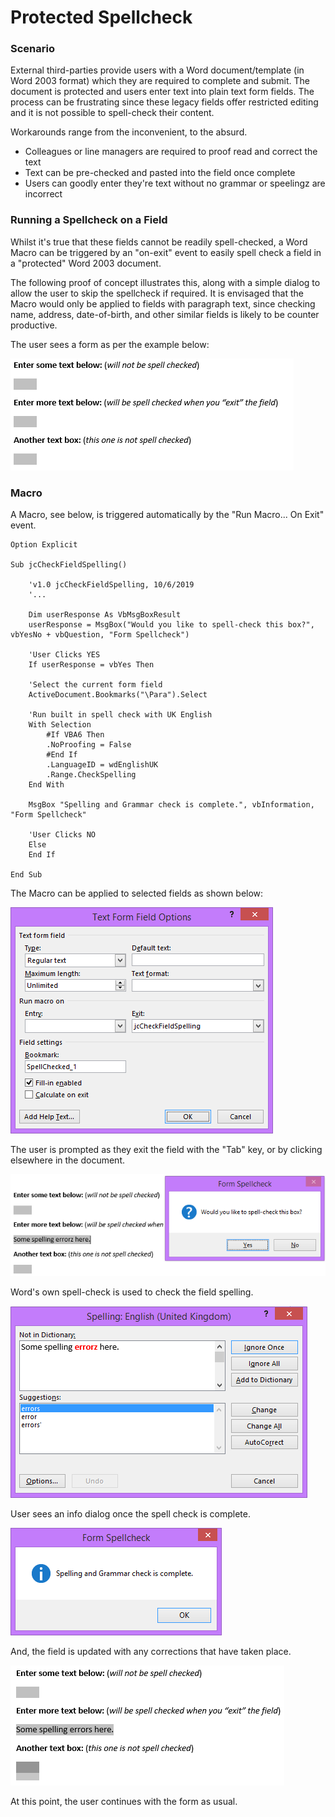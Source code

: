 # Protected Spellcheck

### Scenario

External third-parties provide users with a Word document/template (in Word 2003 format) which they are required to complete and submit. The document is protected and users enter text into plain text form fields. The process can be frustrating since these legacy fields offer restricted editing and it is not possible to spell-check their content.

Workarounds range from the inconvenient, to the absurd.

* Colleagues or line managers are required to proof read and correct the text
* Text can be pre-checked and pasted into the field once complete
* Users can goodly enter they're text without no grammar or speelingz are incorrect

### Running a Spellcheck on a Field

Whilst it's true that these fields cannot be readily spell-checked, a Word Macro can be triggered by an "on-exit" event to easily spell check a field in a "protected" Word 2003 document.

The following proof of concept illustrates this, along with a simple dialog to allow the user to skip the spellcheck if required. It is envisaged that the Macro would only be applied to fields with paragraph text, since checking name, address, date-of-birth, and other similar fields is likely to be counter productive.

The user sees a form as per the example below:

![empty form](https://github.com/jonathancraddock/protected-spellcheck/blob/master/prot-spell-1.png "Empty protected form.")

### Macro

A Macro, see below, is triggered automatically by the "Run Macro... On Exit" event.

```VBScript
Option Explicit

Sub jcCheckFieldSpelling()
    
    'v1.0 jcCheckFieldSpelling, 10/6/2019
    '...
    
    Dim userResponse As VbMsgBoxResult
    userResponse = MsgBox("Would you like to spell-check this box?", vbYesNo + vbQuestion, "Form Spellcheck")
     
    'User Clicks YES
    If userResponse = vbYes Then
    
    'Select the current form field
    ActiveDocument.Bookmarks("\Para").Select
    
    'Run built in spell check with UK English
    With Selection
        #If VBA6 Then
        .NoProofing = False
        #End If
        .LanguageID = wdEnglishUK
        .Range.CheckSpelling
    End With

    MsgBox "Spelling and Grammar check is complete.", vbInformation, "Form Spellcheck"

    'User Clicks NO
    Else
    End If

End Sub
```

The Macro can be applied to selected fields as shown below: 

![field dialog](https://github.com/jonathancraddock/protected-spellcheck/blob/master/prot-spell-2.png "Form field dialog.")

The user is prompted as they exit the field with the "Tab" key, or by clicking elsewhere in the document.
    
![prompt](https://github.com/jonathancraddock/protected-spellcheck/blob/master/prot-spell-3.png "Spell check prompt.")

Word's own spell-check is used to check the field spelling.

![suggestions](https://github.com/jonathancraddock/protected-spellcheck/blob/master/prot-spell-4.png "Suggestions.")

User sees an info dialog once the spell check is complete.

![complete](https://github.com/jonathancraddock/protected-spellcheck/blob/master/prot-spell-5.png "Spell check complete.")

And, the field is updated with any corrections that have taken place.

![corrected](https://github.com/jonathancraddock/protected-spellcheck/blob/master/prot-spell-6.png "Spelling corrected.")

At this point, the user continues with the form as usual.
